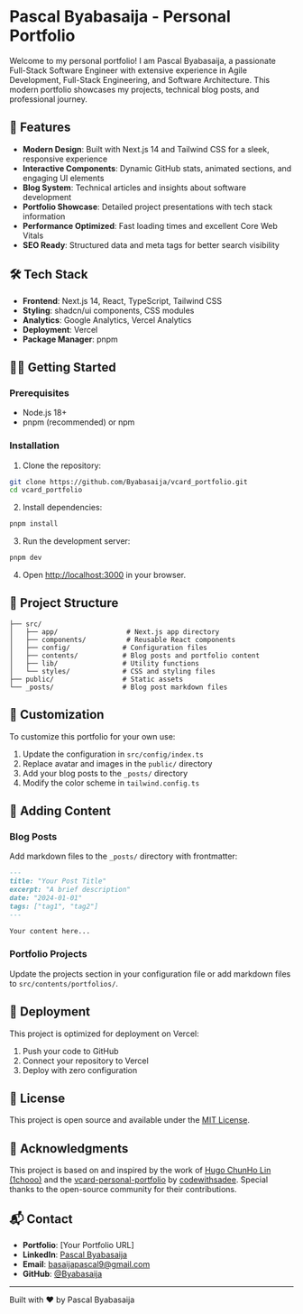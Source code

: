 # Pascal Byabasaija - Personal Portfolio

Welcome to my personal portfolio! I am Pascal Byabasaija, a passionate Full-Stack Software Engineer with extensive experience in Agile Development, Full-Stack Engineering, and Software Architecture. This modern portfolio showcases my projects, technical blog posts, and professional journey.

## 🚀 Features

- **Modern Design**: Built with Next.js 14 and Tailwind CSS for a sleek, responsive experience
- **Interactive Components**: Dynamic GitHub stats, animated sections, and engaging UI elements
- **Blog System**: Technical articles and insights about software development
- **Portfolio Showcase**: Detailed project presentations with tech stack information
- **Performance Optimized**: Fast loading times and excellent Core Web Vitals
- **SEO Ready**: Structured data and meta tags for better search visibility

## 🛠️ Tech Stack

- **Frontend**: Next.js 14, React, TypeScript, Tailwind CSS
- **Styling**: shadcn/ui components, CSS modules
- **Analytics**: Google Analytics, Vercel Analytics
- **Deployment**: Vercel
- **Package Manager**: pnpm

## 🏃‍♂️ Getting Started

### Prerequisites

- Node.js 18+
- pnpm (recommended) or npm

### Installation

1. Clone the repository:

```bash
git clone https://github.com/Byabasaija/vcard_portfolio.git
cd vcard_portfolio
```

2. Install dependencies:

```bash
pnpm install
```

3. Run the development server:

```bash
pnpm dev
```

4. Open [http://localhost:3000](http://localhost:3000) in your browser.

## 📁 Project Structure

```
├── src/
│   ├── app/                 # Next.js app directory
│   ├── components/          # Reusable React components
│   ├── config/             # Configuration files
│   ├── contents/           # Blog posts and portfolio content
│   ├── lib/                # Utility functions
│   └── styles/             # CSS and styling files
├── public/                 # Static assets
└── _posts/                 # Blog post markdown files
```

## 🎨 Customization

To customize this portfolio for your own use:

1. Update the configuration in `src/config/index.ts`
2. Replace avatar and images in the `public/` directory
3. Add your blog posts to the `_posts/` directory
4. Modify the color scheme in `tailwind.config.ts`

## 📝 Adding Content

### Blog Posts

Add markdown files to the `_posts/` directory with frontmatter:

```markdown
---
title: "Your Post Title"
excerpt: "A brief description"
date: "2024-01-01"
tags: ["tag1", "tag2"]
---

Your content here...
```

### Portfolio Projects

Update the projects section in your configuration file or add markdown files to `src/contents/portfolios/`.

## 🚀 Deployment

This project is optimized for deployment on Vercel:

1. Push your code to GitHub
2. Connect your repository to Vercel
3. Deploy with zero configuration

## 📄 License

This project is open source and available under the [MIT License](LICENSE).

## 🙏 Acknowledgments

This project is based on and inspired by the work of [Hugo ChunHo Lin (1chooo)](https://github.com/1chooo/1chooo.com) and the [vcard-personal-portfolio](https://github.com/codewithsadee/vcard-personal-portfolio) by [codewithsadee](https://github.com/codewithsadee). Special thanks to the open-source community for their contributions.

## 📬 Contact

- **Portfolio**: [Your Portfolio URL]
- **LinkedIn**: [Pascal Byabasaija](https://www.linkedin.com/in/pascal-byabasaija/)
- **Email**: basaijapascal9@gmail.com
- **GitHub**: [@Byabasaija](https://github.com/Byabasaija)

---

Built with ❤️ by Pascal Byabasaija
